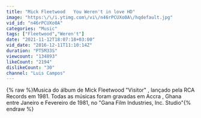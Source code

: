 ```yaml
---
title: "Mick Fleetwood   You Weren't in love HD"
image: "https:\/\/i.ytimg.com\/vi\/n46rPCUXo0A\/hqdefault.jpg"
vid_id: "n46rPCUXo0A"
categories: "Music"
tags: ["Fleetwood","Weren't"]
date: "2021-11-12T18:07:18+03:00"
vid_date: "2016-12-11T11:10:14Z"
duration: "PT5M33S"
viewcount: "134893"
likeCount: "2194"
dislikeCount: "30"
channel: "Luis Campos"
---
```

{% raw %}Musica do álbum de Mick Fleetwood &quot;Visitor&quot; , lançado pela RCA Records em 1981. Todas as músicas foram gravadas em Accra , Ghana entre Janeiro e Fevereiro de 1981, no &quot;Gana Film Industries, Inc. Studio&quot;{% endraw %}

